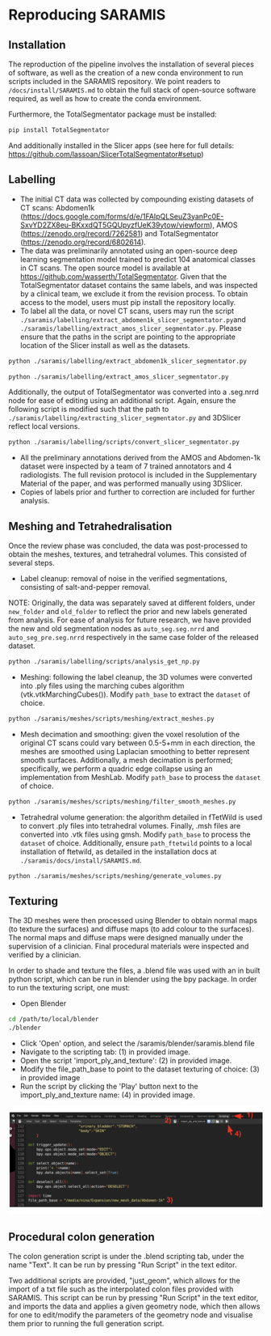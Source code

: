 # Reproducing SARAMIS

## Installation

The reproduction of the pipeline involves the installation of several pieces of software, as well as the creation of a new conda environment to run scripts included in the SARAMIS repository.
We point readers to `/docs/install/SARAMIS.md` to obtain the full stack of open-source software required, as well as how to create the conda environment.

Furthermore, the TotalSegmentator package must be installed: 


```bash
pip install TotalSegmentator
```

And additionally installed in the Slicer apps (see here for full details: https://github.com/lassoan/SlicerTotalSegmentator#setup)


## Labelling

- The initial CT data was collected by compounding existing datasets of CT scans: Abdomen1k (https://docs.google.com/forms/d/e/1FAIpQLSeuZ3yanPc0E-SxvYD2ZX8eu-BKxxdQT5GQUpyzfUeK39ytow/viewform), AMOS (https://zenodo.org/record/7262581) and TotalSegmentator (https://zenodo.org/record/6802614).
- The data was preliminarily annotated using an open-source deep learning segmentation model trained to predict 104 anatomical classes in CT scans. The open source model is available at https://github.com/wasserth/TotalSegmentator. Given that the TotalSegmentator dataset contains the same labels, and was inspected by a clinical team, we exclude it from the revision process. To obtain access to the model, users must pip install the repository locally.
- To label all the data, or novel CT scans, users may run the script `./saramis/labelling/extract_abdomen1k_slicer_segmentator.py`and `./saramis/labelling/extract_amos_slicer_segmentator.py`. Please ensure that the paths in the script are pointing to the appropriate location of the Slicer install as well as the datasets.

```bash
python ./saramis/labelling/extract_abdomen1k_slicer_segmentator.py
```
```bash
python ./saramis/labelling/extract_amos_slicer_segmentator.py
```

Additionally, the output of TotalSegmentator was converted into a .seg.nrrd node for ease of editing using an additional script. Again, ensure the following script is modified such that the path to `./saramis/labelling/extracting_slicer_segmentator.py` and 3DSlicer reflect local versions.

```bash
python ./saramis/labelling/scripts/convert_slicer_segmentator.py
```

- All the preliminary annotations derived from the AMOS and Abdomen-1k dataset were inspected by a team of 7 trained annotators and 4 radiologists. The full revision protocol is included in the Supplementary Material of the paper, and was performed manually using 3DSlicer.
- Copies of labels prior and further to correction are included for further analysis.

## Meshing and Tetrahedralisation

Once the review phase was concluded, the data was post-processed to obtain the meshes, textures, and tetrahedral volumes. This consisted of several steps.

* Label cleanup: removal of noise in the verified segmentations, consisting of salt-and-pepper removal.

NOTE: Originally, the data was separately saved at different folders, under `new_folder` and `old_folder` to reflect the prior and new labels generated from analysis. For ease of analysis for future research, we have provided the new and old segmentation nodes as `auto_seg.seg.nrrd` and `auto_seg_pre.seg.nrrd` respectively in the same case folder of the released dataset.

```bash
python ./saramis/labelling/scripts/analysis_get_np.py
```

* Meshing: following the label cleanup, the 3D volumes were converted into .ply files using the marching cubes algorithm (vtk.vtkMarchingCubes()). Modify `path_base` to extract the `dataset` of choice.

```bash
python ./saramis/meshes/scripts/meshing/extract_meshes.py
```

* Mesh decimation and smoothing: given the voxel resolution of the original CT scans could vary between 0.5-5+mm in each direction, the meshes are smoothed using Laplacian smoothing to better represent smooth surfaces. Additionally, a mesh decimation is performed; specifically, we perform a quadric edge collapse using an implementation from MeshLab. Modify `path_base` to process the `dataset` of choice.

```bash
python ./saramis/meshes/scripts/meshing/filter_smooth_meshes.py
```

* Tetrahedral volume generation: the algorithm detailed in fTetWild is used to convert .ply files into tetrahedral volumes. Finally, .msh files are converted into .vtk files using gmsh. 
 Modify `path_base` to process the `dataset` of choice. Additionally, ensure `path_ftetwild` points to a local installation of ftetwild, as detailed in the installation docs at `./saramis/docs/install/SARAMIS.md`.


```bash
python ./saramis/meshes/scripts/meshing/generate_volumes.py
```


## Texturing

The 3D meshes were then processed using Blender to obtain normal maps (to texture the surfaces) and diffuse maps (to add colour to the surfaces).
The normal maps and diffuse maps were designed manually under the supervision of a clinician.
Final procedural materials were inspected and verified by a clinician.

In order to shade and texture the files, a .blend file was used with an in built python script, which can be run in blender using the bpy package. 
In order to run the texturing script, one must:

* Open Blender
```bash
cd /path/to/local/blender
./blender
```
* Click 'Open' option, and select the /saramis/blender/saramis.blend file
* Navigate to the scripting tab: (1) in provided image.
* Open the script 'import_ply_and_texture': (2) in provided image.
* Modify the file_path_base to point to the dataset texturing of choice: (3) in provided image
* Run the script by clicking the 'Play' button next to the import_ply_and_texture name: (4) in provided image.

![Blender Screen of Scripting Tabs, with labels 1, 2, 3, 4 showing where to click or modify the script for instructions to texture data](https://github.com/NMontanaBrown/saramis/blob/main/docs/static/blender_instructions.png?raw=true)


## Procedural colon generation
The colon generation script is under the .blend scripting tab, under the name "Text". It can be run by pressing "Run Script" in the text editor.

Two additional scripts are provided, "just_geom", which allows for the import of a txt file such as the interpolated colon files provided with SARAMIS.
This script can be run by pressing "Run Script" in the text editor, and imports the data and applies a given geometry node, which then allows for one to edit/modify the parameters of the geometry node and visualise them prior to running the full generation script.
